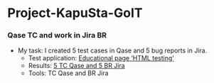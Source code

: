 # Project-KapuSta-GoIT
### Qase TC and work in Jira BR

- My task: I created 5 test cases in Qase and 5 bug reports in Jira.
  * Test application: [Educational page ‘HTML testing’](https://qa-autocheck-test.netlify.app/?token=d5fcc3783ba50fcac78b5a5ea8e4d69f6fe51ed8368bc618a58a846ad8b03a63&block=nop678917)
  * Results: [5 TC Qase and  5 BR Jira](https://drive.google.com/drive/folders/1Zc-vCD0QbfAqyuwVcJGxSWL-sOar4jBd)
  * Tools: TC Qase and BR Jira
